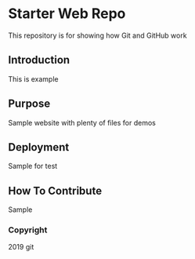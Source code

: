 # Starter Web Repo

This repository is for showing how Git and GitHub work
## Introduction

This is example

## Purpose

Sample website with plenty of files for demos

## Deployment

Sample for test

## How To Contribute

Sample

### Copyright

2019 git